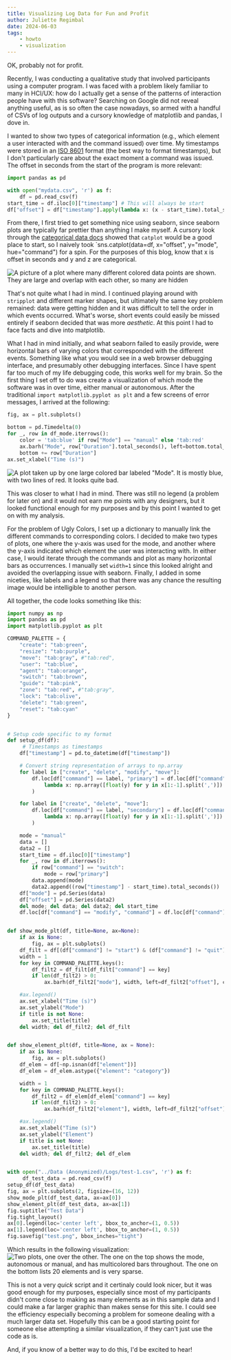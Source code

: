 ```yaml
---
title: Visualizing Log Data for Fun and Profit
author: Juliette Regimbal
date: 2024-06-03
tags:
    - howto
    - visualization
---
```


OK, probably not for profit.

Recently, I was conducting a qualitative study that involved participants using a computer program.
I was faced with a problem likely familiar to many in HCI/UX: how do I actually get a sense of the patterns of interaction people have with this software?
Searching on Google did not reveal anything useful, as is so often the case nowadays, so armed with a handful of CSVs of log outputs and a cursory knowledge of matplotlib and pandas, I dove in.

I wanted to show two types of categorical information (e.g., which element a user interacted with and the command issued) over time.
My timestamps were stored in an [ISO 8601](https://en.wikipedia.org/wiki/ISO_8601) format (the best way to format timestamps), but I don't particularly care about the exact moment a command was issued.
The offset in seconds from the start of the program is more relevant:

```python
import pandas as pd

with open("mydata.csv", 'r') as f:
    df = pd.read_csv(f)
start_time = df.iloc[0]["timestamp"] # This will always be start
df["offset"] = df["timestamp"].apply(lambda x: (x - start_time).total_seconds())
```

From there, I first tried to get something nice using seaborn, since seaborn plots are typically far prettier than anything I make myself.
A cursory look through the [categorical data docs](https://seaborn.pydata.org/tutorial/categorical.html) showed that `catplot` would be a good place to start, so I naively took `sns.catplot(data=df, x="offset", y="mode", hue="command") for a spin. For the purposes of this blog, know that x is offset in seconds and y and z are categorical.

![A picture of a plot where many different colored data points are shown. They are large and overlap with each other, so many are hidden](/blog/catplot.png)

That's not quite what I had in mind. I continued playing around with `stripplot` and different marker shapes, but ultimately the same key problem remained: data were getting hidden and it was difficult to tell the order in which events occurred. What's worse, short events could easily be missed entirely if seaborn decided that was more *aesthetic*.
At this point I had to face facts and dive into matplotlib.

What I had in mind initially, and what seaborn failed to easily provide, were horizontal bars of varying colors that corresponded with the different events. Something like what you would see in a web browser debugging interface, and presumably other debugging interfaces.
Since I have spent far too much of my life debugging code, this works well for my brain.
So the first thing I set off to do was create a visualization of which mode the software was in over time, either manual or autonomous.
After the traditional `import matplotlib.pyplot as plt` and a few screens of error messages, I arrived at the following:

```python
fig, ax = plt.subplots()

bottom = pd.Timedelta(0)
for _, row in df_mode.iterrows():
    color = 'tab:blue' if row["Mode"] == "manual" else 'tab:red'
    ax.barh("Mode", row["Duration"].total_seconds(), left=bottom.total_seconds(), color=color)
    bottom += row["Duration"]
ax.set_xlabel("Time (s)")
```

![A plot taken up by one large colored bar labeled "Mode". It is mostly blue, with two lines of red. It looks quite bad.](/blog/mode-bar.png)

This was closer to what I had in mind. There was still no legend (a problem for later on) and it would not earn me points with any designers, but it looked functional enough for my purposes and by this point I wanted to get on with my analysis.

For the problem of Ugly Colors, I set up a dictionary to manually link the different commands to corresponding colors.
I decided to make two types of plots, one where the y-axis was used for the mode, and another where the y-axis indicated which element the user was interacting with.
In either case, I would iterate through the commands and plot as many horizontal bars as occurrences. I manually set `width=1` since this looked alright and avoided the overlapping issue with seaborn.
Finally, I added in some niceties, like labels and a legend so that there was any chance the resulting image would be intelligible to another person.

All together, the code looks something like this:
```python
import numpy as np
import pandas as pd
import matplotlib.pyplot as plt

COMMAND_PALETTE = {
    "create": "tab:green",
    "resize": "tab:purple",
    "move": "tab:gray", #"tab:red",
    "user": "tab:blue",
    "agent": "tab:orange",
    "switch": "tab:brown",
    "guide": "tab:pink",
    "zone": "tab:red", #"tab:gray",
    "lock": "tab:olive",
    "delete": "tab:green",
    "reset": "tab:cyan"
}


# Setup code specific to my format
def setup_df(df):
     # Timestamps as timestamps
    df["timestamp"] = pd.to_datetime(df["timestamp"])

    # Convert string representation of arrays to np.array
    for label in ["create", "delete", "modify", "move"]:
        df.loc[df["command"] == label, "primary"] = df.loc[df["command"] == label, "primary"].apply(
            lambda x: np.array([float(y) for y in x[1:-1].split(',')])
        )

    for label in ["create", "delete", "move"]:
        df.loc[df["command"] == label, "secondary"] = df.loc[df["command"] == label, "secondary"].apply(
            lambda x: np.array([float(y) for y in x[1:-1].split(',')])
        )

    mode = "manual"
    data = []
    data2 = []
    start_time = df.iloc[0]["timestamp"]
    for _, row in df.iterrows():
        if row["command"] == "switch":
            mode = row["primary"]
        data.append(mode)
        data2.append((row["timestamp"] - start_time).total_seconds())
    df["mode"] = pd.Series(data)
    df["offset"] = pd.Series(data2)
    del mode; del data; del data2; del start_time
    df.loc[df["command"] == "modify", "command"] = df.loc[df["command"] == "modify", "secondary"]


def show_mode_plt(df, title=None, ax=None):
    if ax is None:
        fig, ax = plt.subplots()
    df_filt = df[(df["command"] != "start") & (df["command"] != "quit")]
    width = 1
    for key in COMMAND_PALETTE.keys():
        df_filt2 = df_filt[df_filt["command"] == key]
        if len(df_filt2) > 0:
            ax.barh(df_filt2["mode"], width, left=df_filt2["offset"], color=df_filt2["command"].apply(lambda x: COMMAND_PALETTE[x]), label=key)

    #ax.legend()
    ax.set_xlabel("Time (s)")
    ax.set_ylabel("Mode")
    if title is not None:
        ax.set_title(title)
    del width; del df_filt2; del df_filt


def show_element_plt(df, title=None, ax = None):
    if ax is None:
        fig, ax = plt.subplots()
    df_elem = df[~np.isnan(df["element"])]
    df_elem = df_elem.astype({"element": "category"})

    width = 1
    for key in COMMAND_PALETTE.keys():
        df_filt2 = df_elem[df_elem["command"] == key]
        if len(df_filt2) > 0:
            ax.barh(df_filt2["element"], width, left=df_filt2["offset"], color=df_filt2["command"].apply(lambda x: COMMAND_PALETTE[x]), label=key)

    #ax.legend()
    ax.set_xlabel("Time (s)")
    ax.set_ylabel("Element")
    if title is not None:
        ax.set_title(title)
    del width; del df_filt2; del df_elem


with open("../Data (Anonymized)/Logs/test-1.csv", 'r') as f:
     df_test_data = pd.read_csv(f)
setup_df(df_test_data)
fig, ax = plt.subplots(2, figsize=(16, 12))
show_mode_plt(df_test_data, ax=ax[0])
show_element_plt(df_test_data, ax=ax[1])
fig.suptitle("Test Data")
fig.tight_layout()
ax[0].legend(loc='center left', bbox_to_anchor=(1, 0.5))
ax[1].legend(loc='center left', bbox_to_anchor=(1, 0.5))
fig.savefig("test.png", bbox_inches="tight")
```
Which results in the following visualization:
![Two plots, one over the other. The one on the top shows the mode, autonomous or manual, and has multicolored bars throughout. The one on the bottom lists 20 elements and is very sparse.](/blog/final-vis.png)

This is not a very *quick* script and it certinaly could look nicer, but it was good enough for my purposes, especially since most of my participants didn't come close to making as many elements as in this sample data and I could make a far larger graphic than makes sense for this site.
I could see the efficiency especially becoming a problem for someone dealing with a much larger data set.
Hopefully this can be a good starting point for someone else attempting a similar visualization, if they can't just use the code as is.

And, if you know of a better way to do this, I'd be excited to hear!
